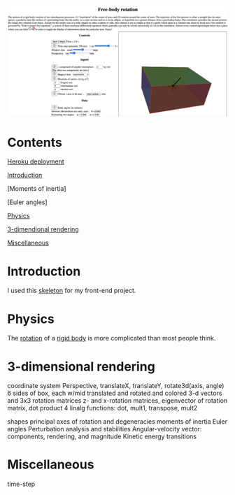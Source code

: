 ![Rotating body](public/screenshot.png)
# Contents

[Heroku deployment](https://rotating-body.herokuapp.com)

[Introduction](#introduction)

[Moments of inertia]

[Euler angles]

[Physics](#physics)

[3-dimendional rendering](#3-dimensional-rendering)

[Miscellaneous](#miscellaneous)

# Introduction

I used this [skeleton](https://github.com/mars/create-react-app-buildpack#user-content-quick-start) for my front-end project.

# Physics

The [rotation](https://en.wikipedia.org/wiki/Euler%27s_equations_(rigid_body_dynamics)) of a
[rigid body](https://en.wikipedia.org/wiki/Rigid_body) is more complicated than most people think.

# 3-dimensional rendering

coordinate system
Perspective, translateX, translateY, rotate3d(axis, angle)
6 sides of box, each w/mid translated and rotated and colored
3-d vectors and 3x3 rotation matrices
z- and x-rotation matrices, eigenvector of rotation matrix, dot product
4 linalg functions: dot, mult1, transpose, mult2

shapes
principal axes of rotation and degeneracies
moments of inertia
Euler angles
Perturbation analysis and stabilities
Angular-velocity vector: components, rendering, and magnitude
Kinetic energy
transitions

# Miscellaneous

time-step
